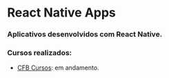 # React Native Apps

### Aplicativos desenvolvidos com React Native.
### Cursos realizados: 
  * [CFB Cursos](https://www.youtube.com/playlist?list=PLx4x_zx8csUgyDN7j9L7gykBjxByM_etD): em andamento.
